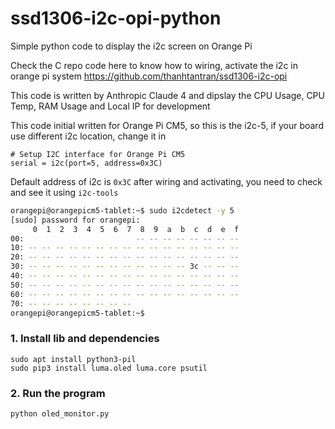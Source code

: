 # ssd1306-i2c-opi-python
Simple python code to display the i2c screen on Orange Pi

Check the C repo code here to know how to wiring, activate the i2c in orange pi system
https://github.com/thanhtantran/ssd1306-i2c-opi

This code is written by Anthropic Claude 4 and dipslay the CPU Usage, CPU Temp, RAM Usage and Local IP for development

This code initial written for Orange Pi CM5, so this is the i2c-5, if your board use different i2c location, change it in 
```
# Setup I2C interface for Orange Pi CM5
serial = i2c(port=5, address=0x3C)
```

Default address of i2c is `0x3C` after wiring and activating, you need to check and see it using `i2c-tools`
```bash
orangepi@orangepicm5-tablet:~$ sudo i2cdetect -y 5
[sudo] password for orangepi:
     0  1  2  3  4  5  6  7  8  9  a  b  c  d  e  f
00:                         -- -- -- -- -- -- -- --
10: -- -- -- -- -- -- -- -- -- -- -- -- -- -- -- --
20: -- -- -- -- -- -- -- -- -- -- -- -- -- -- -- --
30: -- -- -- -- -- -- -- -- -- -- -- -- 3c -- -- --
40: -- -- -- -- -- -- -- -- -- -- -- -- -- -- -- --
50: -- -- -- -- -- -- -- -- -- -- -- -- -- -- -- --
60: -- -- -- -- -- -- -- -- -- -- -- -- -- -- -- --
70: -- -- -- -- -- -- -- --
orangepi@orangepicm5-tablet:~$
```

### 1. Install lib and dependencies
```
sudo apt install python3-pil
sudo pip3 install luma.oled luma.core psutil
```

### 2. Run the program
```
python oled_monitor.py
```

